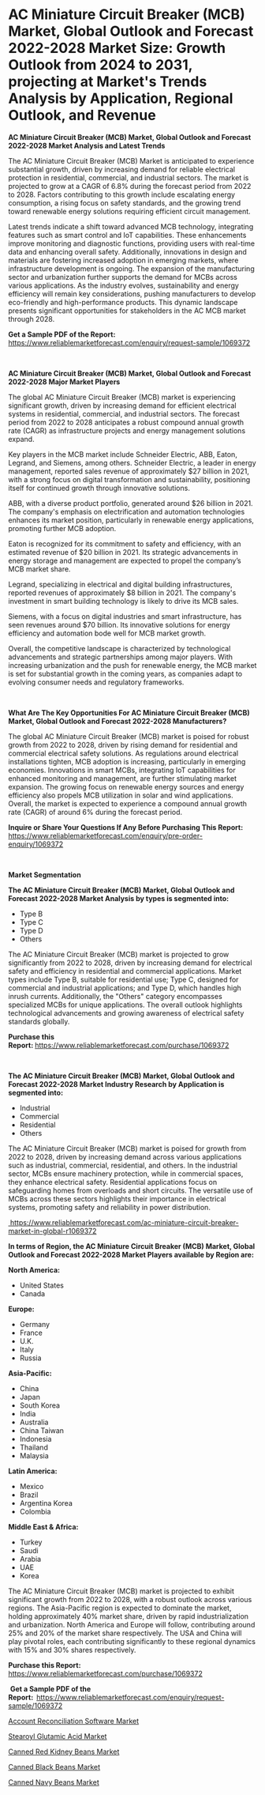 <p><h1>AC Miniature Circuit Breaker (MCB) Market, Global Outlook and Forecast 2022-2028 Market Size: Growth Outlook from 2024 to 2031, projecting at Market's Trends Analysis by Application, Regional Outlook, and Revenue</h1></p><p><strong>AC Miniature Circuit Breaker (MCB) Market, Global Outlook and Forecast 2022-2028 Market Analysis and Latest Trends</strong></p>
<p><p>The AC Miniature Circuit Breaker (MCB) Market is anticipated to experience substantial growth, driven by increasing demand for reliable electrical protection in residential, commercial, and industrial sectors. The market is projected to grow at a CAGR of 6.8% during the forecast period from 2022 to 2028. Factors contributing to this growth include escalating energy consumption, a rising focus on safety standards, and the growing trend toward renewable energy solutions requiring efficient circuit management.</p><p>Latest trends indicate a shift toward advanced MCB technology, integrating features such as smart control and IoT capabilities. These enhancements improve monitoring and diagnostic functions, providing users with real-time data and enhancing overall safety. Additionally, innovations in design and materials are fostering increased adoption in emerging markets, where infrastructure development is ongoing. The expansion of the manufacturing sector and urbanization further supports the demand for MCBs across various applications. As the industry evolves, sustainability and energy efficiency will remain key considerations, pushing manufacturers to develop eco-friendly and high-performance products. This dynamic landscape presents significant opportunities for stakeholders in the AC MCB market through 2028.</p></p>
<p><strong>Get a Sample PDF of the Report:&nbsp;</strong> <a href="https://www.reliablemarketforecast.com/enquiry/request-sample/1069372">https://www.reliablemarketforecast.com/enquiry/request-sample/1069372</a></p>
<p>&nbsp;</p>
<p><strong>AC Miniature Circuit Breaker (MCB) Market, Global Outlook and Forecast 2022-2028 Major Market Players</strong></p>
<p><p>The global AC Miniature Circuit Breaker (MCB) market is experiencing significant growth, driven by increasing demand for efficient electrical systems in residential, commercial, and industrial sectors. The forecast period from 2022 to 2028 anticipates a robust compound annual growth rate (CAGR) as infrastructure projects and energy management solutions expand.</p><p>Key players in the MCB market include Schneider Electric, ABB, Eaton, Legrand, and Siemens, among others. Schneider Electric, a leader in energy management, reported sales revenue of approximately $27 billion in 2021, with a strong focus on digital transformation and sustainability, positioning itself for continued growth through innovative solutions.</p><p>ABB, with a diverse product portfolio, generated around $26 billion in 2021. The company's emphasis on electrification and automation technologies enhances its market position, particularly in renewable energy applications, promoting further MCB adoption.</p><p>Eaton is recognized for its commitment to safety and efficiency, with an estimated revenue of $20 billion in 2021. Its strategic advancements in energy storage and management are expected to propel the company’s MCB market share.</p><p>Legrand, specializing in electrical and digital building infrastructures, reported revenues of approximately $8 billion in 2021. The company's investment in smart building technology is likely to drive its MCB sales.</p><p>Siemens, with a focus on digital industries and smart infrastructure, has seen revenues around $70 billion. Its innovative solutions for energy efficiency and automation bode well for MCB market growth.</p><p>Overall, the competitive landscape is characterized by technological advancements and strategic partnerships among major players. With increasing urbanization and the push for renewable energy, the MCB market is set for substantial growth in the coming years, as companies adapt to evolving consumer needs and regulatory frameworks.</p></p>
<p>&nbsp;</p>
<p><strong>What Are The Key Opportunities For AC Miniature Circuit Breaker (MCB) Market, Global Outlook and Forecast 2022-2028 Manufacturers?</strong></p>
<p><p>The global AC Miniature Circuit Breaker (MCB) market is poised for robust growth from 2022 to 2028, driven by rising demand for residential and commercial electrical safety solutions. As regulations around electrical installations tighten, MCB adoption is increasing, particularly in emerging economies. Innovations in smart MCBs, integrating IoT capabilities for enhanced monitoring and management, are further stimulating market expansion. The growing focus on renewable energy sources and energy efficiency also propels MCB utilization in solar and wind applications. Overall, the market is expected to experience a compound annual growth rate (CAGR) of around 6% during the forecast period.</p></p>
<p><strong>Inquire or Share Your Questions If Any Before Purchasing This Report:</strong> <a href="https://www.reliablemarketforecast.com/enquiry/pre-order-enquiry/1069372">https://www.reliablemarketforecast.com/enquiry/pre-order-enquiry/1069372</a></p>
<p>&nbsp;</p>
<p><strong>Market Segmentation</strong></p>
<p><strong>The AC Miniature Circuit Breaker (MCB) Market, Global Outlook and Forecast 2022-2028 Market Analysis by types is segmented into:</strong></p>
<p><ul><li>Type B</li><li>Type C</li><li>Type D</li><li>Others</li></ul></p>
<p><p>The AC Miniature Circuit Breaker (MCB) market is projected to grow significantly from 2022 to 2028, driven by increasing demand for electrical safety and efficiency in residential and commercial applications. Market types include Type B, suitable for residential use; Type C, designed for commercial and industrial applications; and Type D, which handles high inrush currents. Additionally, the "Others" category encompasses specialized MCBs for unique applications. The overall outlook highlights technological advancements and growing awareness of electrical safety standards globally.</p></p>
<p><strong>Purchase this Report:&nbsp;</strong><a href="https://www.reliablemarketforecast.com/purchase/1069372">https://www.reliablemarketforecast.com/purchase/1069372</a></p>
<p>&nbsp;</p>
<p><strong>The AC Miniature Circuit Breaker (MCB) Market, Global Outlook and Forecast 2022-2028 Market Industry Research by Application is segmented into:</strong></p>
<p><ul><li>Industrial</li><li>Commercial</li><li>Residential</li><li>Others</li></ul></p>
<p><p>The AC Miniature Circuit Breaker (MCB) market is poised for growth from 2022 to 2028, driven by increasing demand across various applications such as industrial, commercial, residential, and others. In the industrial sector, MCBs ensure machinery protection, while in commercial spaces, they enhance electrical safety. Residential applications focus on safeguarding homes from overloads and short circuits. The versatile use of MCBs across these sectors highlights their importance in electrical systems, promoting safety and reliability in power distribution.</p></p>
<p><a href="https://www.reliablemarketforecast.com/ac-miniature-circuit-breaker-market-in-global-r1069372">&nbsp;https://www.reliablemarketforecast.com/ac-miniature-circuit-breaker-market-in-global-r1069372</a></p>
<p><strong>In terms of Region, the AC Miniature Circuit Breaker (MCB) Market, Global Outlook and Forecast 2022-2028 Market Players available by Region are:</strong></p>
<p>
    <p> <strong> North America: </strong>
        <ul>
            <li>United States</li>
            <li>Canada</li>
        </ul>
        </p> 
    <p> <strong> Europe: </strong>
        <ul>
            <li>Germany</li>
            <li>France</li>
            <li>U.K.</li>
            <li>Italy</li>
            <li>Russia</li>
        </ul>
        </p> 
    <p> <strong> Asia-Pacific: </strong>
        <ul>
            <li>China</li>
            <li>Japan</li>
            <li>South Korea</li>
            <li>India</li>
            <li>Australia</li>
            <li>China Taiwan</li>
            <li>Indonesia</li>
            <li>Thailand</li>
            <li>Malaysia</li>
        </ul>
        </p> 
    <p> <strong> Latin America: </strong>
        <ul>
            <li>Mexico</li>
            <li>Brazil</li>
            <li>Argentina Korea</li>
            <li>Colombia</li>
        </ul>
        </p> 
    <p> <strong> Middle East & Africa: </strong>
        <ul>
            <li>Turkey</li>
            <li>Saudi</li>
            <li>Arabia</li>
            <li>UAE</li>
            <li>Korea</li>
        </ul>
    </p>
    </p>
<p><p>The AC Miniature Circuit Breaker (MCB) market is projected to exhibit significant growth from 2022 to 2028, with a robust outlook across various regions. The Asia-Pacific region is expected to dominate the market, holding approximately 40% market share, driven by rapid industrialization and urbanization. North America and Europe will follow, contributing around 25% and 20% of the market share respectively. The USA and China will play pivotal roles, each contributing significantly to these regional dynamics with 15% and 30% shares respectively.</p></p>
<p><strong>Purchase this Report: </strong><a href="https://www.reliablemarketforecast.com/purchase/1069372">https://www.reliablemarketforecast.com/purchase/1069372</a></p>
<p>&nbsp;<strong>Get a Sample PDF of the Report:&nbsp;&nbsp;</strong><a href="https://www.reliablemarketforecast.com/enquiry/request-sample/1069372">https://www.reliablemarketforecast.com/enquiry/request-sample/1069372</a></p>
<p><strong></strong></p>
<p><p><a href="https://www.linkedin.com/pulse/global-account-reconciliation-software-market-size-trends-analysis-lwv0c?trackingId=8ZwDZ%2F8QQ16O285jqO%2BPfQ%3D%3D">Account Reconciliation Software Market</a></p><p><a href="https://www.linkedin.com/pulse/global-stearoyl-glutamic-acid-market-size-expected-experience-67iwe?trackingId=dX9%2BSWH2TJGXWd7rY7hjzg%3D%3D">Stearoyl Glutamic Acid Market</a></p><p><a href="https://www.linkedin.com/pulse/canned-red-kidney-beans-market-industry-trends-forecast-135mf?trackingId=A9zvrEXQTbuXhye2u8M1kg%3D%3D">Canned Red Kidney Beans Market</a></p><p><a href="https://www.linkedin.com/pulse/canned-black-beans-market-size-share-trends-analysis-report-glmbc?trackingId=URCq%2B%2B7PQAOFZl4XK7brbw%3D%3D">Canned Black Beans Market</a></p><p><a href="https://www.linkedin.com/pulse/global-canned-navy-beans-market-size-expected-experience-cagr-unxec?trackingId=0a3KgqxJibN%2FmaSKX5lGwg%3D%3D">Canned Navy Beans Market</a></p></p>